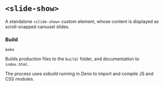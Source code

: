 # `<slide-show>`
A standalone `<slide-show>` custom element, whose content is displayed as scroll-snapped carousel slides. 

### Build

```cli
make
```

Builds production files to the `build/` folder, and documentation to `index.html`. 

The process uses *esbuild* running in *Deno* to import and compile JS and CSS modules.
